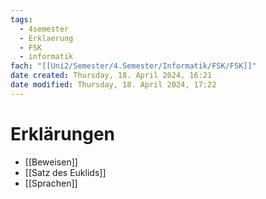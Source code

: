 ```yaml
---
tags:
  - 4semester
  - Erklaerung
  - FSK
  - informatik
fach: "[[Uni2/Semester/4.Semester/Informatik/FSK/FSK]]"
date created: Thursday, 18. April 2024, 16:21
date modified: Thursday, 18. April 2024, 17:22
---
```


# Erklärungen

- [[Beweisen]]
- [[Satz des Euklids]]
- [[Sprachen]]